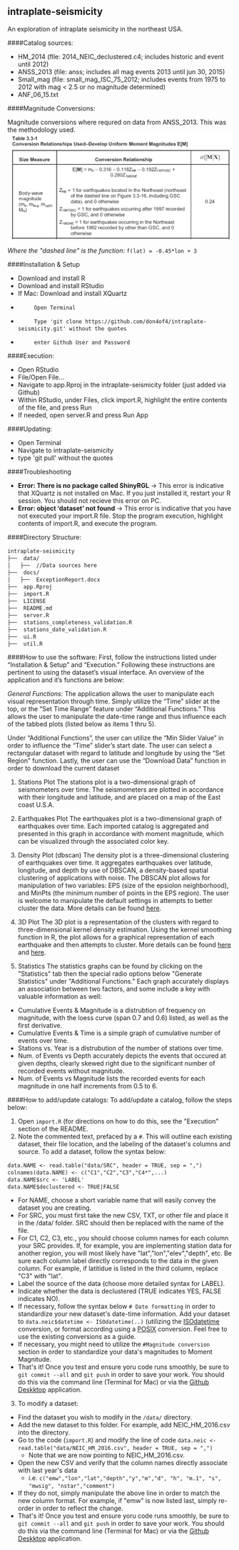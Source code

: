## intraplate-seismicity
An exploration of intraplate seismicity in the northeast USA.

####Catalog sources:
 - HM_2014 (flle: 2014_NEIC_declustered.c4; includes historic and event until 2012)
 - ANSS_2013 (file: anss; includes all mag events 2013 until jun 30, 2015)
 - Small_mag (file: small_mag_ISC_75_2012; includes events from 1975 to 2012 with mag < 2.5 or no magnitude determined)
 - ANF_06_15.txt 


####Magnitude Conversions:

Magnitude conversions where requred on data from ANSS_2013.  This was the methodology used.
 ![Table 3.3-1](docs/table3.3_1.png)

*Where the "dashed line" is the function:* `f(lat) = -0.45*lon + 3`
 

 
####Installation & Setup
 - Download and install R
 - Download and install RStudio
 - If Mac:  Download and install XQuartz
 -          Open Terminal
 -          Type 'git clone https://github.com/don4of4/intraplate-seismicity.git' without the quotes
 -          enter Github User and Password

####Execution:
 - Open RStudio
 - File/Open File...
 - Navigate to app.Rproj in the intraplate-seismicity folder (just added via Github)
 - Within RStudio, under Files, click import.R, highlight the entire contents of the file, and press Run
 - If needed, open server.R and press Run App
 
####Updating:
 - Open Terminal
 - Navigate to intraplate-seismicity
 - type 'git pull' without the quotes
 
####Troubleshooting
 - **Error: There is no package called ShinyRGL** → This error is indicative that XQuartz is not installed on Mac. If you just installed it, restart your R session. You should not recieve this error on PC.
 - **Error: object ‘dataset’ not found** → This error is indicative that you have not executed your import.R file. Stop the program execution, highlight contents of import.R, and execute the program. 

####Directory Structure:
```
intraplate-seismicity
├──  data/
│   ├──  //Data sources here
├──  docs/
│   ├──  ExceptionReport.docx
├──  app.Rproj
├──  import.R
├──  LICENSE
├──  README.md
├──  server.R
├──  stations_completeness_validation.R
├──  stations_date_validation.R
├──  ui.R
├──  util.R
```

####How to use the software:
First, follow the instructions listed under “Installation & Setup” and “Execution.” Following these instructions are pertinent to using the dataset’s visual interface. An overview of the application and it’s functions are below:

*General Functions:*
The application allows the user to manipulate each visual representation through time. Simply utilize the “Time” slider at the top, or the “Set Time Range” feature under “Additional Functions.” This allows the user to manipulate the date-time range and thus influence each of the tabbed plots (listed below as items 1 thru 5).  

Under “Additional Functions”, the user can utilize the “Min Slider Value” in order to influence the “Time” slider’s start date. The user can select a rectangular dataset with regard to latitude and longitude by using the “Set Region” function. Lastly, the user can use the “Download Data” function in order to download the current dataset

1.	Stations Plot
The stations plot is a two-dimensional graph of seismometers over time. The seismometers are plotted in accordance with their longitude and latitude, and are placed on a map of the East coast U.S.A.

2.	Earthquakes Plot
The earthquakes plot is a two-dimensional graph of earthquakes over time. Each imported catalog is aggregated and presented in this graph in accordance with moment magnitude, which can be visualized through the associated color key.

3.	Density Plot (dbscan)
The density plot is a three-dimensional clustering of earthquakes over time. It aggregates earthquakes over latitude, longitude, and depth by use of DBSCAN, a density-based spatial clustering of applications with noise. The DBSCAN plot allows for manipulation of two variables: EPS (size of the epsiolon neighborhood), and MinPts (the minimum number of points in the EPS region). The user is welcome to manipulate the default settings in attempts to better cluster the data. More details can be found [here](https://cran.r-project.org/web/packages/dbscan/dbscan.pdf).

4.	3D Plot
The 3D plot is a representation of the clusters with regard to three-dimensional kernel density estimation. Using the kernel smoothing function in R, the plot allows for a graphical representation of each earthquake and then attempts to cluster. More details can be found [here](https://stat.ethz.ch/R-manual/R-devel/library/stats/html/density.html) and [here](https://cran.r-project.org/web/packages/ks/ks.pdf).

5.	Statistics
The statistics graphs can be found by clicking on the "Statistics" tab then the special radio options below "Generate Statistics" under "Additional Functions." Each graph accurately displays an association between two factors, and some include a key with valuable information as well:
 - Cumulative Events & Magnitude is a distrubtion of frequency on magnitude, with the loess curve (span 0.7 and 0.6) listed, as well as the first derivative.
 - Cumulative Events & Time is a simple graph of cumulative number of events over time.
 - Stations vs. Year is a distrubution of the number of stations over time.
 - Num. of Events vs Depth accurately depicts the events that occured at given depths, clearly skewed right due to the significant number of recorded events without magnitude.
 - Num. of Events vs Magnitude lists the recorded events for each magnitude in one half increments from 0.5 to 6.

####How to add/update catalogs:
To add/update a catalog, follow the steps below:

1. Open `import.R` (for directions on how to do this, see the "Execution" section of the README.
2. Note the commented text, prefaced by a `#`. This will outline each existing dataset, their file location, and the labeling of the dataset's columns and source. To add a dataset, follow the syntax below:
  ```
data.NAME <- read.table("data/SRC", header = TRUE, sep = ",")
colnames(data.NAME) <- c("C1","C2","C3","C4*",...)
data.NAME$src <- 'LABEL'
data.NAME$declustered <- TRUE|FALSE
  ```
  - For NAME, choose a short variable name that will easily convey the dataset you are creating.
  - For SRC, you must first take the new CSV, TXT, or other file and place it in the /data/ folder. SRC should then be replaced with the name of the file. 
  - For C1, C2, C3, etc., you should choose column names for each column your SRC provides. If, for example, you are implementing station data for another region, you will most likely have "lat","lon","elev","depth", etc. Be sure each column label directly corresponds to the data in the given column. For example, if latitidue is listed in the third column, replace "C3" with "lat". 
  - Label the source of the data (choose more detailed syntax for LABEL).
  - Indicate whether the data is declustered (TRUE indicates YES, FALSE indicates NO). 
  - If necessary, follow the syntax below `# Date formatting` in order to standardize your new dataset's date-time information. Add your dataset to `data.neic$datetime <- ISOdatetime(..)` (utilizing the [ISOdatetime](https://stat.ethz.ch/R-manual/R-devel/library/base/html/ISOdatetime.html) conversion, or format according using a [POSIX](http://www.inside-r.org/r-doc/base/as.POSIXct) conversion. Feel free to use the existing conversions as a guide. 
  - If necessary, you might need to utilize the `#Magnitude conversion` section in order to standardize your data's magnitudes to Moment Magnitude.
  - That's it! Once you test and ensure yoru code runs smoothly, be sure to `git commit --all` and `git push` in order to save your work. You should do this via the command line (Terminal for Mac) or via the [Github Deskktop](https://desktop.github.com/) application.

3. To modify a dataset:
  - Find the dataset you wish to modify in the `/data/` directory. 
  - Add the new dataset to this folder. For example, add NEIC_HM_2016.csv into the directory. 
  - Go to the code (`import.R`) and modify the line of code `data.neic <- read.table("data/NEIC_HM_2016.csv", header = TRUE, sep = ",")`
    - Note that we are now pointing to NEIC_HM_2016.csv. 
  - Open the new CSV and verify that the column names directly associate with last year's data
    - i.e. `c("emw","lon","lat","depth","y","m","d", "h", "m.1", "s", "mwsig", "nstar","comment")`
  - If they do not, simply manipulate the above line in order to match the new column format. For example, if "emw" is now listed last, simply re-order in order to reflect the change.
  - That's it! Once you test and ensure yoru code runs smoothly, be sure to `git commit --all` and `git push` in order to save your work. You should do this via the command line (Terminal for Mac) or via the [Github Deskktop](https://desktop.github.com/) application.
